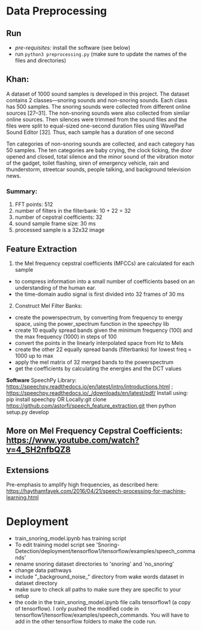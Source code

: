 # Data Preprocessing 

## Run 
 - *pre-requisites:* install the software (see below)
 - run `python3 preprocessing.py` (make sure to update the names of the files and directories)

## Khan: 
A dataset of 1000 sound samples is developed in this project. The dataset contains 2 classes—snoring
sounds and non-snoring sounds. Each class has 500 samples. The snoring sounds were collected from
different online sources [27–31]. The non-snoring sounds were also collected from similar online sources.
Then silences were trimmed from the sound files and the files were split to equal-sized one-second
duration files using WavePad Sound Editor [32]. Thus, each sample has a duration of one second

Ten categories of non-snoring sounds are collected, and each category has
50 samples. The ten categories are baby crying, the clock ticking, the door opened and closed, total
silence and the minor sound of the vibration motor of the gadget, toilet flashing, siren of emergency
vehicle, rain and thunderstorm, streetcar sounds, people talking, and background television news.

### Summary: 
1. FFT points: 512
2. number of filters in the filterbank: 10 + 22 = 32
3. number of cepstral coefficients: 32
4. sound sample frame size: 30 ms 
5. processed sample is a 32x32 image 


## Feature Extraction
1. the Mel frequency cepstral coefficients (MFCCs) are calculated for each sample
 - to compress information into a small number of coefficients based on an understanding of the human
ear.
 - the time-domain audio signal is first divided into 32 frames of 30 ms

2. Construct Mel Filter Banks: 
 - create the powerspectrum, by converting from frequency to energy space, using the power_spectrum function in the speechpy lib
 - create 10 equally spread bands given the minimum frequency (100) and the max frequency (1000) in steps of 100
 - convert the points in the linearly interpolated space from Hz to Mels 
 - create the other 22 equally spread bands (filterbanks) for lowest freq = 1000 up to max 
 - apply the mel matrix of 32 merged bands to the powerspectrum 
 - get the coefficients by calculating the energies and the DCT values


**Software**
 SpeechPy Library: https://speechpy.readthedocs.io/en/latest/intro/introductions.html ; https://speechpy.readthedocs.io/_/downloads/en/latest/pdf/
 Install using: pip install speechpy 
 OR 
 Locally:git clone https://github.com/astorfi/speech_feature_extraction.git then python setup.py develop

## More on Mel Frequency Cepstral Coefficients: https://www.youtube.com/watch?v=4_SH2nfbQZ8
 

 ## Extensions 
 Pre-emphasis to amplify high frequencies, as described here: https://haythamfayek.com/2016/04/21/speech-processing-for-machine-learning.html

# Deployment
- train_snoring_model.ipynb has training script 
- To edit training model script see 'Snoring-Detection/deployment/tensorflow1/tensorflow/examples/speech_commands'
- rename snoring dataset directories to 'snoring' and 'no_snoring' 
- change data pathways 
- include "\_background_noise\_" directory from wake words dataset in dataset directory 
- make sure to check all paths to make sure they are specific to your setup 
- the code in the train_snoring_model.ipynb file calls tensorflow1 (a copy of tensorflow). I only pushed the modified code in tensorflow1/tensorflow/examples/speech_commands. You will have to add in the other tensorflow folders to make the code run.  
